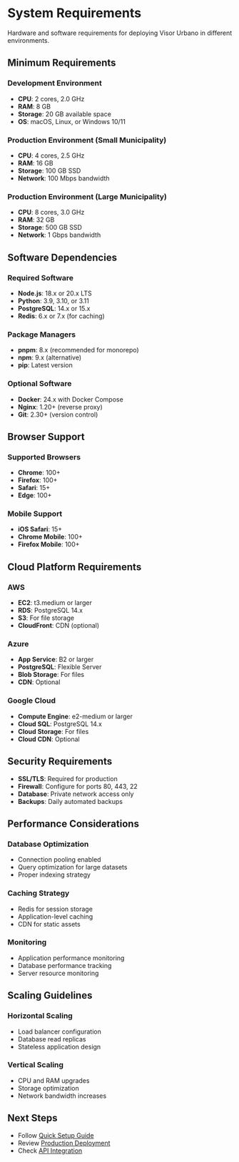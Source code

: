 # System Requirements

Hardware and software requirements for deploying Visor Urbano in different environments.

## Minimum Requirements

### Development Environment

- **CPU**: 2 cores, 2.0 GHz
- **RAM**: 8 GB
- **Storage**: 20 GB available space
- **OS**: macOS, Linux, or Windows 10/11

### Production Environment (Small Municipality)

- **CPU**: 4 cores, 2.5 GHz
- **RAM**: 16 GB
- **Storage**: 100 GB SSD
- **Network**: 100 Mbps bandwidth

### Production Environment (Large Municipality)

- **CPU**: 8 cores, 3.0 GHz
- **RAM**: 32 GB
- **Storage**: 500 GB SSD
- **Network**: 1 Gbps bandwidth

## Software Dependencies

### Required Software

- **Node.js**: 18.x or 20.x LTS
- **Python**: 3.9, 3.10, or 3.11
- **PostgreSQL**: 14.x or 15.x
- **Redis**: 6.x or 7.x (for caching)

### Package Managers

- **pnpm**: 8.x (recommended for monorepo)
- **npm**: 9.x (alternative)
- **pip**: Latest version

### Optional Software

- **Docker**: 24.x with Docker Compose
- **Nginx**: 1.20+ (reverse proxy)
- **Git**: 2.30+ (version control)

## Browser Support

### Supported Browsers

- **Chrome**: 100+
- **Firefox**: 100+
- **Safari**: 15+
- **Edge**: 100+

### Mobile Support

- **iOS Safari**: 15+
- **Chrome Mobile**: 100+
- **Firefox Mobile**: 100+

## Cloud Platform Requirements

### AWS

- **EC2**: t3.medium or larger
- **RDS**: PostgreSQL 14.x
- **S3**: For file storage
- **CloudFront**: CDN (optional)

### Azure

- **App Service**: B2 or larger
- **PostgreSQL**: Flexible Server
- **Blob Storage**: For files
- **CDN**: Optional

### Google Cloud

- **Compute Engine**: e2-medium or larger
- **Cloud SQL**: PostgreSQL 14.x
- **Cloud Storage**: For files
- **Cloud CDN**: Optional

## Security Requirements

- **SSL/TLS**: Required for production
- **Firewall**: Configure for ports 80, 443, 22
- **Database**: Private network access only
- **Backups**: Daily automated backups

## Performance Considerations

### Database Optimization

- Connection pooling enabled
- Query optimization for large datasets
- Proper indexing strategy

### Caching Strategy

- Redis for session storage
- Application-level caching
- CDN for static assets

### Monitoring

- Application performance monitoring
- Database performance tracking
- Server resource monitoring

## Scaling Guidelines

### Horizontal Scaling

- Load balancer configuration
- Database read replicas
- Stateless application design

### Vertical Scaling

- CPU and RAM upgrades
- Storage optimization
- Network bandwidth increases

## Next Steps

- Follow [Quick Setup Guide](./quick-setup.md)
- Review [Production Deployment](../deployment/production-deployment.md)
- Check [API Integration](../development/api-integration.md)
